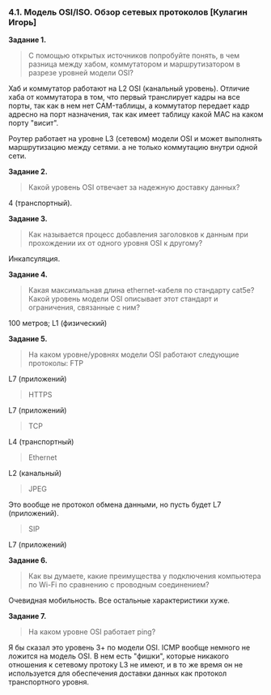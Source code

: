 ### 4.1. Модель OSI/ISO. Обзор сетевых протоколов [Кулагин Игорь]
**Задание 1.**
>С помощью открытых источников попробуйте понять, в чем разница между хабом, коммутатором и маршрутизатором в разрезе уровней модели OSI?

Хаб и коммутатор работают на L2 OSI (канальный уровень). Отличие хаба от коммутатора в том, что первый транcлирует кадры на все порты, так как в нем нет CAM-таблицы, а коммутатор передает кадр адресно на порт назначения, так как имеет таблицу какой MAC на каком порту "висит".

Роутер работает на уровне L3 (сетевом) модели OSI и может выполнять маршрутизацию между сетями. а не только коммутацию внутри одной сети.

**Задание 2.**
>Какой уровень OSI отвечает за надежную доставку данных?

4  (транспортный).

**Задание 3.**
>Как называется процесс добавления заголовков к данным при прохождении их от одного уровня OSI к другому?

Инкапсуляция.

**Задание 4.**
>Какая максимальная длина ethernet-кабеля по стандарту cat5e? Какой уровень модели OSI описывает этот стандарт и ограничения, связанные с ним?

100 метров; L1 (физический)

**Задание 5.**

> На каком уровне/уровнях модели OSI работают следующие протоколы:
>FTP 

L7 (приложений)

>HTTPS

L7 (приложений)

>TCP

L4 (транспортный)

>Ethernet

L2 (канальный)

>JPEG

Это вообще не протокол обмена данными, но пусть будет L7 (приложений).

>SIP

L7 (приложений)

**Задание 6.**
>Как вы думаете, какие преимущества у подключения компьютера по Wi-Fi по сравнению с проводным соединением?

Очевидная мобильность. Все остальные характеристики хуже.

**Задание 7.**
> На каком уровне OSI работает ping?

Я бы сказал это уровень 3+ по модели OSI. ICMP вообще немного не ложится на модель OSI. В нем есть "фишки", которые никакого отношения к сетевому протоку L3 не имеют, и в то же время он не используется для обеспечения доставки данных как протокол транспортного уровня.
